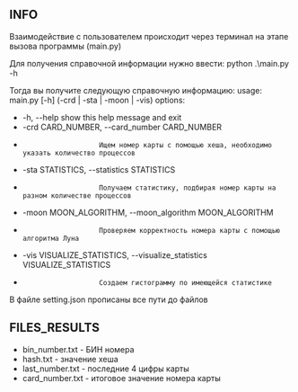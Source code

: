 ## INFO
Взаимодействие с пользователем происходит через терминал на этапе вызова программы (main.py)

Для получения справочной информации нужно ввести: python .\main.py -h

Тогда вы получите следующую справочную информацию: usage: main.py [-h] (-crd | -sta | -moon | -vis) options:
*  -h, --help            show this help message and exit
*  -crd CARD_NUMBER, --card_number CARD_NUMBER
*                        Ищем номер карты с помощью хеша, необходимо указать количество процессов
*  -sta STATISTICS, --statistics STATISTICS
*                        Получаем статистику, подбирая номер карты на разном количестве процессов
*  -moon MOON_ALGORITHM, --moon_algorithm MOON_ALGORITHM
*                        Проверяем корректность номера карты с помощью алгоритма Луна
*  -vis VISUALIZE_STATISTICS, --visualize_statistics VISUALIZE_STATISTICS
*                        Создаем гистограмму по имеющейся статистике

В файле setting.json прописаны все пути до файлов

## FILES_RESULTS
* bin_number.txt - БИН номера 
* hash.txt -  значение хеша
* last_number.txt - последние 4 цифры карты
* card_number.txt - итоговое значение номера карты

